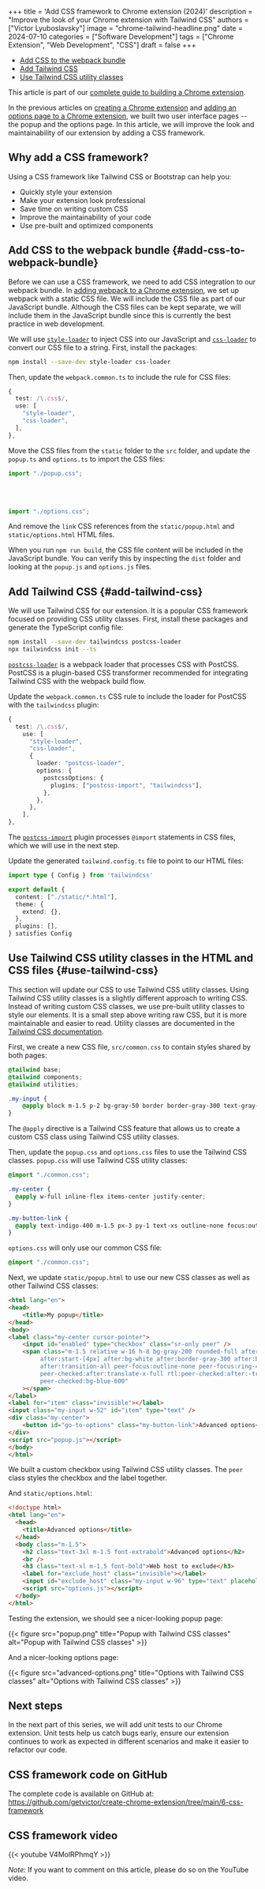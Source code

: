 +++
title = 'Add CSS framework to Chrome extension (2024)'
description = "Improve the look of your Chrome extension with Tailwind CSS"
authors = ["Victor Lyuboslavsky"]
image = "chrome-tailwind-headline.png"
date = 2024-07-10
categories = ["Software Development"]
tags = ["Chrome Extension", "Web Development", "CSS"]
draft = false
+++

- [Add CSS to the webpack bundle](#add-css-to-webpack-bundle)
- [Add Tailwind CSS](#add-tailwind-css)
- [Use Tailwind CSS utility classes](#use-tailwind-css)

This article is part of our [complete guide to building a Chrome extension](../chrome-extension).

In the previous articles on [creating a Chrome extension](../create-chrome-extension) and
[adding an options page to a Chrome extension](../add-options-to-chrome-extension), we built two user interface pages --
the popup and the options page. In this article, we will improve the look and maintainability of our extension by adding
a CSS framework.

## Why add a CSS framework?

Using a CSS framework like Tailwind CSS or Bootstrap can help you:

- Quickly style your extension
- Make your extension look professional
- Save time on writing custom CSS
- Improve the maintainability of your code
- Use pre-built and optimized components

## Add CSS to the webpack bundle {#add-css-to-webpack-bundle}

Before we can use a CSS framework, we need to add CSS integration to our webpack bundle. In
[adding webpack to a Chrome extension](../add-webpack-and-typescript-to-chrome-extension), we set up webpack with a
static CSS file. We will include the CSS file as part of our JavaScript bundle. Although the CSS files can be kept
separate, we will include them in the JavaScript bundle since this is currently the best practice in web development.

We will use [`style-loader`](https://www.npmjs.com/package/style-loader) to inject CSS into our JavaScript and
[`css-loader`](https://www.npmjs.com/package/css-loader) to convert our CSS file to a string. First, install the
packages:

```bash
npm install --save-dev style-loader css-loader
```

Then, update the `webpack.common.ts` to include the rule for CSS files:

```typescript
{
  test: /\.css$/,
  use: [
    "style-loader",
    "css-loader",
  ],
},
```

Move the CSS files from the `static` folder to the `src` folder, and update the `popup.ts` and `options.ts` to import
the CSS files:

```typescript
import "./popup.css";
```

<br /><br />

```typescript
import "./options.css";
```

And remove the `link` CSS references from the `static/popup.html` and `static/options.html` HTML files.

When you run `npm run build`, the CSS file content will be included in the JavaScript bundle. You can verify this by
inspecting the `dist` folder and looking at the `popup.js` and `options.js` files.

## Add Tailwind CSS {#add-tailwind-css}

We will use Tailwind CSS for our extension. It is a popular CSS framework focused on providing CSS utility classes.
First, install these packages and generate the TypeScript config file:

```bash
npm install --save-dev tailwindcss postcss-loader
npx tailwindcss init --ts
```

[`postcss-loader`](https://www.npmjs.com/package/postcss-loader) is a webpack loader that processes CSS with PostCSS.
PostCSS is a plugin-based CSS transformer recommended for integrating Tailwind CSS with the webpack build flow.

Update the `webpack.common.ts` CSS rule to include the loader for PostCSS with the `tailwindcss` plugin:

```typescript
{
  test: /\.css$/,
    use: [
      "style-loader",
      "css-loader",
      {
        loader: "postcss-loader",
        options: {
          postcssOptions: {
            plugins: ["postcss-import", "tailwindcss"],
          },
        },
      },
    ],
},
```

The [`postcss-import`](https://www.npmjs.com/package/postcss-import) plugin processes `@import` statements in CSS files,
which we will use in the next step.

Update the generated `tailwind.config.ts` file to point to our HTML files:

```typescript
import type { Config } from 'tailwindcss'

export default {
  content: ["./static/*.html"],
  theme: {
    extend: {},
  },
  plugins: [],
} satisfies Config
```

## Use Tailwind CSS utility classes in the HTML and CSS files {#use-tailwind-css}

This section will update our CSS to use Tailwind CSS utility classes. Using Tailwind CSS utility classes is a slightly
different approach to writing CSS. Instead of writing custom CSS classes, we use pre-built utility classes to style our
elements. It is a small step above writing raw CSS, but it is more maintainable and easier to read. Utility classes are
documented in the [Tailwind CSS documentation](https://tailwindcss.com/docs/width).

First, we create a new CSS file, `src/common.css` to contain styles shared by both pages:

```css
@tailwind base;
@tailwind components;
@tailwind utilities;

.my-input {
    @apply block m-1.5 p-2 bg-gray-50 border border-gray-300 text-gray-900 text-sm rounded-lg focus:ring-blue-500 focus:border-blue-500;
}
```

The `@apply` directive is a Tailwind CSS feature that allows us to create a custom CSS class using Tailwind CSS utility
classes.

Then, update the `popup.css` and `options.css` files to use the Tailwind CSS classes. `popup.css` will use Tailwind CSS
utility classes:

```css
@import "./common.css";

.my-center {
  @apply w-full inline-flex items-center justify-center;
}

.my-button-link {
  @apply text-indigo-400 m-1.5 px-3 py-1 text-xs outline-none focus:outline-none ease-linear transition-all duration-150;
}
```

`options.css` will only use our common CSS file:

```css
@import "./common.css";
```

Next, we update `static/popup.html` to use our new CSS classes as well as other Tailwind CSS classes:

```html
<html lang="en">
<head>
    <title>My popup</title>
</head>
<body>
<label class="my-center cursor-pointer">
    <input id="enabled" type="checkbox" class="sr-only peer" />
    <span class="m-1.5 relative w-16 h-8 bg-gray-200 rounded-full after:content-[''] after:absolute after:top-0.5
         after:start-[4px] after:bg-white after:border-gray-300 after:border after:rounded-full after:h-7 after:w-7
         after:transition-all peer-focus:outline-none peer-focus:ring-4 peer-focus:ring-blue-300
         peer-checked:after:translate-x-full rtl:peer-checked:after:-translate-x-full peer-checked:after:border-white
         peer-checked:bg-blue-600"
    ></span>
</label>
<label for="item" class="invisible"></label>
<input class="my-input w-52" id="item" type="text" />
<div class="my-center">
    <button id="go-to-options" class="my-button-link">Advanced options</button>
</div>
<script src="popup.js"></script>
</body>
</html>
```

We built a custom checkbox using Tailwind CSS utility classes. The `peer` class styles the checkbox and the label
together.

And `static/options.html`:

```html
<!doctype html>
<html lang="en">
  <head>
    <title>Advanced options</title>
  </head>
  <body class="m-1.5">
    <h2 class="text-3xl m-1.5 font-extrabold">Advanced options</h2>
    <br />
    <h3 class="text-xl m-1.5 font-bold">Web host to exclude</h3>
    <label for="exclude_host" class="invisible"></label>
    <input id="exclude_host" class="my-input w-96" type="text" placeholder="example.com"/>
    <script src="options.js"></script>
  </body>
</html>
```

Testing the extension, we should see a nicer-looking popup page:

{{< figure src="popup.png" title="Popup with Tailwind CSS classes" alt="Popup with Tailwind CSS classes" >}}

And a nicer-looking options page:

{{< figure src="advanced-options.png" title="Options with Tailwind CSS classes" alt="Options with Tailwind CSS classes" >}}

## Next steps

In the next part of this series, we will add unit tests to our Chrome extension. Unit tests help us catch bugs early,
ensure our extension continues to work as expected in different scenarios and make it easier to refactor our code.

## CSS framework code on GitHub

The complete code is available on GitHub at:
https://github.com/getvictor/create-chrome-extension/tree/main/6-css-framework

## CSS framework video

{{< youtube V4MolRPhmqY >}}

_Note:_ If you want to comment on this article, please do so on the YouTube video.
